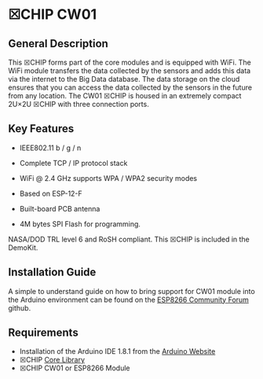 # ☒CHIP CW01

## General Description

This ☒CHIP forms part of the core modules and is equipped with WiFi. The WiFi module transfers the data collected by the sensors and adds this data via the internet to the Big Data database. The data storage on the cloud ensures that you can access the data collected by the sensors in the future from any location. The CW01 ☒CHIP is housed in an extremely compact 2U×2U ☒CHIP with three connection ports. 

## Key  Features

- IEEE802.11 b / g / n
- Complete TCP / IP protocol stack
- WiFi @ 2.4 GHz supports WPA / WPA2 security modes

- Based on ESP-12-F
- Built-board PCB antenna
- 4M bytes SPI Flash for programming.

NASA/DOD TRL level 6 and RoSH compliant.
This ☒CHIP is included in the DemoKit.

## Installation Guide

A simple to understand guide on how to bring support for CW01 module into the Arduino environment can be found on the [ESP8266 Community Forum](https://github.com/esp8266/Arduino) github.

## Requirements

- Installation of the Arduino IDE 1.8.1 from the [Arduino Website](https://www.arduino.cc/en/main/software)
- ☒CHIP [Core Library](https://github.com/xinabox/xCore)
- ☒CHIP CW01 or ESP8266 Module
